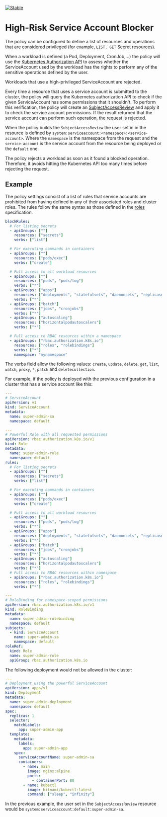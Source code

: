 [![Stable](https://img.shields.io/badge/status-stable-brightgreen?style=for-the-badge)](https://github.com/kubewarden/community/blob/main/REPOSITORIES.md#stable)

# High-Risk Service Account Blocker

The policy can be configured to define a list of resources and operations that
are considered privileged (for example, `LIST, GET` Secret resources).

When a workload is defined (a Pod, Deployment, CronJob,...) the policy will use
the [Kubernetes Authorization
API](https://kubernetes.io/docs/reference/access-authn-authz/authorization/#checking-api-access)
to assess whether the ServiceAccount used by the workload has the rights to
perform any of the sensitive operations defined by the user.

Workloads that use a high-privileged ServiceAccount are rejected.

Every time a resource that uses a service account is submitted to the cluster,
the policy will query the Kubernetes authorization API to check if the given
ServiceAccount has some permissions that it shouldn't. To perform this
verification, the policy will create an
[SubjectAccessReview](https://kubernetes.io/docs/reference/kubernetes-api/authorization-resources/subject-access-review-v1/)
and apply it to check the service account permissions. If the result returned
that the service account can perform such operation, the request is rejected.

When the policy builds the `SubjectAccessReview` the user set in in the
resource is defined by `system:serviceaccount:<namespace>:<service-account>`.
Where the `namespace` is the namespace from the request and the
`service-account` is the service account from the resource being deployed or
the `default` one.

The policy rejects a workload as soon as it found a blocked operation.
Therefore, it avoids hitting the Kubernetes API too many times before rejecting
the request.

## Example

The policy settings consist of a list of rules that service accounts are
prohibited from having defined in any of their associated roles and cluster
roles. The rules follow the same syntax as those defined in the
[roles](https://kubernetes.io/docs/reference/kubernetes-api/authorization-resources/subject-access-review-v1/)
specification.

```yaml
blockRules:
  # For listing secrets
  - apiGroups: [""]
    resources: ["secrets"]
    verbs: ["list"]

  # For executing commands in containers
  - apiGroups: [""]
    resources: ["pods/exec"]
    verbs: ["create"]

  # Full access to all workload resources
  - apiGroups: [""]
    resources: ["pods", "pods/log"]
    verbs: ["*"]
  - apiGroups: ["apps"]
    resources: ["deployments", "statefulsets", "daemonsets", "replicasets"]
    verbs: ["*"]
  - apiGroups: ["batch"]
    resources: ["jobs", "cronjobs"]
    verbs: ["*"]
  - apiGroups: ["autoscaling"]
    resources: ["horizontalpodautoscalers"]
    verbs: ["*"]

  # Full access to RBAC resources within a namespace
  - apiGroups: ["rbac.authorization.k8s.io"]
    resources: ["roles", "rolebindings"]
    verbs: ["*"]
    namespace: "mynamespace"
```

The verbs field allow the following values: `create`, `update`, `delete`,
`get`, `list`, `watch`, `proxy`, `*`, `patch` and `deletecollection`.

For example, if the policy is deployed with the previous configuration in a
cluster that has a service account like this:

```yaml
---
# ServiceAccount
apiVersion: v1
kind: ServiceAccount
metadata:
  name: super-admin-sa
  namespace: default

---
# Powerful Role with all requested permissions
apiVersion: rbac.authorization.k8s.io/v1
kind: Role
metadata:
  name: super-admin-role
  namespace: default
rules:
  # For listing secrets
  - apiGroups: [""]
    resources: ["secrets"]
    verbs: ["list"]

  # For executing commands in containers
  - apiGroups: [""]
    resources: ["pods/exec"]
    verbs: ["create"]

  # Full access to all workload resources
  - apiGroups: [""]
    resources: ["pods", "pods/log"]
    verbs: ["*"]
  - apiGroups: ["apps"]
    resources: ["deployments", "statefulsets", "daemonsets", "replicasets"]
    verbs: ["*"]
  - apiGroups: ["batch"]
    resources: ["jobs", "cronjobs"]
    verbs: ["*"]
  - apiGroups: ["autoscaling"]
    resources: ["horizontalpodautoscalers"]
    verbs: ["*"]
  # Full access to RBAC resources within namespace
  - apiGroups: ["rbac.authorization.k8s.io"]
    resources: ["roles", "rolebindings"]
    verbs: ["*"]

---
# RoleBinding for namespace-scoped permissions
apiVersion: rbac.authorization.k8s.io/v1
kind: RoleBinding
metadata:
  name: super-admin-rolebinding
  namespace: default
subjects:
  - kind: ServiceAccount
    name: super-admin-sa
    namespace: default
roleRef:
  kind: Role
  name: super-admin-role
  apiGroup: rbac.authorization.k8s.io
```

The following deployment would not be allowed in the cluster:

```yaml
---
# Deployment using the powerful ServiceAccount
apiVersion: apps/v1
kind: Deployment
metadata:
  name: super-admin-deployment
  namespace: default
spec:
  replicas: 1
  selector:
    matchLabels:
      app: super-admin-app
  template:
    metadata:
      labels:
        app: super-admin-app
    spec:
      serviceAccountName: super-admin-sa
      containers:
        - name: main
          image: nginx:alpine
          ports:
            - containerPort: 80
        - name: kubectl
          image: bitnami/kubectl:latest
          command: ["sleep", "infinity"]
```

In the previous example, the user set in the `SubjectAccessReview` resource
would be `system:serviceaccount:default:super-admin-sa`.
